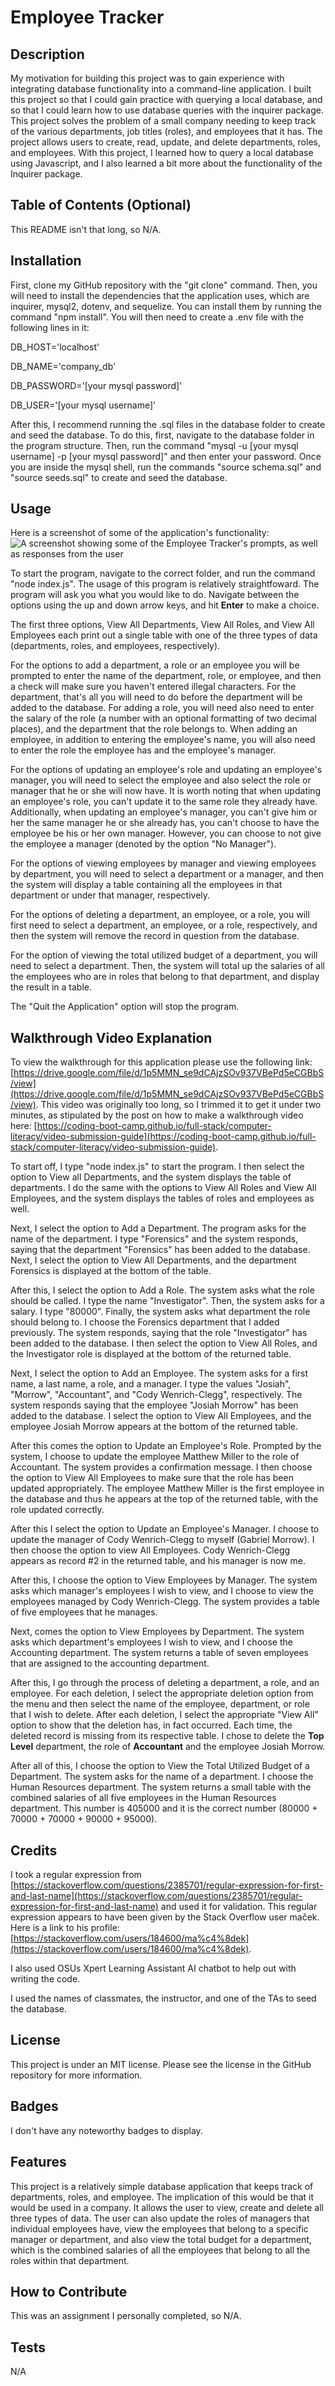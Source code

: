 # Employee Tracker

## Description

My motivation for building this project was to gain experience with integrating database functionality into a command-line application.  I built this project so that I could gain practice with querying a local database, and so that I could learn how to use database queries with the inquirer package.  This project solves the problem of a small company needing to keep track of the various departments, job titles (roles), and employees that it has.  The project allows users to create, read, update, and delete departments, roles, and employees.  With this project, I learned how to query a local database using Javascript, and I also learned a bit more about the functionality of the Inquirer package. 

## Table of Contents (Optional)

This README isn't that long, so N/A.

## Installation

First, clone my GitHub repository with the "git clone" command.  Then, you will need to install the dependencies that the application uses, which are inquirer, mysql2, dotenv, and sequelize.  You can install them by running the command "npm install".  You will then need to create a .env file with the following lines in it:

DB_HOST='localhost'

DB_NAME='company_db'

DB_PASSWORD='[your mysql password]'

DB_USER='[your mysql username]'

After this, I recommend running the .sql files in the database folder to create and seed the database.  To do this, first, navigate to the database folder in the program structure.  Then, run the command 
"mysql -u [your mysql username] -p [your mysql password]" and then enter your password.  Once you are inside the mysql shell, run the commands "source schema.sql" and "source seeds.sql" to create and seed the database.

## Usage

Here is a screenshot of some of the application's functionality: ![A screenshot showing some of the Employee Tracker's prompts, as well as responses from the user](./library/assets/images/employee-tracker-screenshot.JPG)

To start the program, navigate to the correct folder, and run the command "node index.js".  The usage of this program is relatively straightfoward.  The program will ask you what you would like to do.  Navigate between the options using the up and down arrow keys, and hit **Enter** to make a choice.  

The first three options, View All Departments, View All Roles, and View All Employees each print out a single table with one of the three types of data (departments, roles, and employees, respectively).  

For the options to add a department, a role or an employee you will be prompted to enter the name of the department, role, or employee, and then a check will make sure you haven't entered illegal characters.   For the department, that's all you will need to do before the department will be added to the database.  For adding a role, you will need also need to enter the salary of the role (a number with an optional formatting of two decimal places), and the department that the role belongs to.  When adding an employee, in addition to entering the employee's name, you will also need to enter the role the employee has and the employee's manager. 

For the options of updating an employee's role and updating an employee's manager, you will need to select the employee and also select the role or manager that he or she will now have.  It is worth noting that when updating an employee's role, you can't update it to the same role they already have.  Additionally, when updating an employee's manager, you can't give him or her the same manager he or she already has, you can't choose to have the employee be his or her own manager.  However, you can choose to not give the employee a manager (denoted by the option "No Manager").

For the options of viewing employees by manager and viewing employees by department, you will need to select a department or a manager, and then the system will display a table containing all the employees in that department or under that manager, respectively.

For the options of deleting a department, an employee, or a role, you will first need to select a department, an employee, or a role, respectively, and then the system will remove the record in question from the database.

For the option of viewing the total utilized budget of a department, you will need to select a department.  Then, the system will total up the salaries of all the employees who are in roles that belong to that department, and display the result in a table.

The "Quit the Application" option will stop the program.

## Walkthrough Video Explanation

To view the walkthrough for this application please use the following link: [https://drive.google.com/file/d/1p5MMN_se9dCAjzSOv937VBePd5eCGBbS/view](https://drive.google.com/file/d/1p5MMN_se9dCAjzSOv937VBePd5eCGBbS/view).  This video was originally too long, so I trimmed it to get it under two minutes, as stipulated by the post on how to make a walkthrough video here: [https://coding-boot-camp.github.io/full-stack/computer-literacy/video-submission-guide](https://coding-boot-camp.github.io/full-stack/computer-literacy/video-submission-guide).  

To start off, I type "node index.js" to start the program.  I then select the option to View all Departments, and the system displays the table of departments.  I do the same with the options to View All Roles and View All Employees, and the system displays the tables of roles and employees as well. 

 Next, I select the option to Add a Department.  The program asks for the name of the department.  I type "Forensics" and the system responds, saying that the department "Forensics" has been added to the database.  Next, I select the option to View All Departments, and the department Forensics is displayed at the bottom of the table.  

 After this, I select the option to Add a Role.  The system asks what the role should be called.  I type the name "Investigator".  Then, the system asks for a salary.  I type "80000".  Finally, the system asks what department the role should belong to.  I choose the Forensics department that I added previously.  The system responds, saying that the role "Investigator" has been added to the database.  I then select the option to View All Roles, and the Investigator role is displayed at the bottom of the returned table.

 Next, I select the option to Add an Employee.  The system asks for a first name, a last name, a role, and a manager.  I type the values "Josiah", "Morrow", "Accountant", and "Cody Wenrich-Clegg", respectively.  The system responds saying that the employee "Josiah Morrow" has been added to the database.  I select the option to View All Employees, and the employee Josiah Morrow appears at the bottom of the returned table.

 After this comes the option to Update an Employee's Role.  Prompted by the system, I choose to update the employee Matthew Miller to the role of Accountant.  The system provides a confirmation message.  I then choose the option to View All Employees to make sure that the role has been updated appropriately. The employee Matthew Miller is the first employee in the database and thus he appears at the top of the returned table, with the role updated correctly.

 After this I select the option to Update an Employee's Manager.  I choose to update the manager of Cody Wenrich-Clegg to myself (Gabriel Morrow).  I then choose the option to view All Employees.  Cody Wenrich-Clegg appears as record #2 in the returned table, and his manager is now me.

 After this, I choose the option to View Employees by Manager.  The system asks which manager's employees I wish to view, and I choose to view the employees managed by Cody Wenrich-Clegg.  The system provides a table of five employees that he manages.  

 Next, comes the option to View Employees by Department.  The system asks which department's employees I wish to view, and I choose the Accounting department.  The system returns a table of seven employees that are assigned to the accounting department.

 After this, I go through the process of deleting a department, a role, and an employee.  For each deletion, I select the appropriate deletion option from the menu and then select the name of the employee, department, or role that I wish to delete.  After each deletion,  I select the appropriate "View All" option to show that the deletion has, in fact occurred.  Each time, the deleted record is missing from its respective table.  I chose to delete the **Top Level** department, the role of **Accountant** and the employee Josiah Morrow.

 After all of this, I choose the option to View the Total Utilized Budget of a Department.  The system asks for the name of a department.  I choose the Human Resources department.  The system returns a small table with the combined salaries of all five employees in the Human Resources department.  This number is 405000 and it is the correct number (80000 + 70000 + 70000 + 90000 + 95000).

## Credits

I took a regular expression from [https://stackoverflow.com/questions/2385701/regular-expression-for-first-and-last-name](https://stackoverflow.com/questions/2385701/regular-expression-for-first-and-last-name) and used it for validation.  This regular expression appears to have been given by the Stack Overflow user maček.  Here is a link to his profile: [https://stackoverflow.com/users/184600/ma%c4%8dek](https://stackoverflow.com/users/184600/ma%c4%8dek).

I also used OSUs Xpert Learning Assistant AI chatbot to help out with writing the code.

I used the names of classmates, the instructor, and one of the TAs to seed the database.

## License

This project is under an MIT license.  Please see the license in the GitHub repository for more information.

## Badges

I don't have any noteworthy badges to display.

## Features

This project is a relatively simple database application that keeps track of departments, roles, and employee.  The implication of this would be that it would be used in a company.  It allows the user to view, create and delete all three types of data.  The user can also update the roles of managers that individual employees have, view the employees that belong to a specific manager or department, and also view the total budget for a department, which is the combined salaries of all the employees that belong to all the roles within that department.

## How to Contribute

This was an assignment I personally completed, so N/A.

## Tests

N/A
